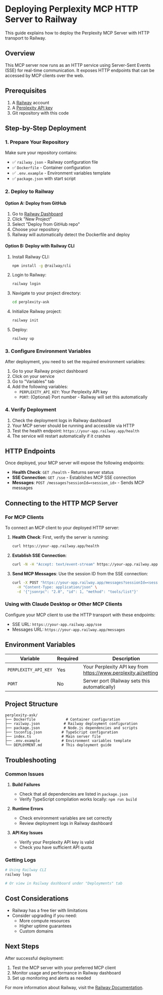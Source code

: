 # Deploying Perplexity MCP HTTP Server to Railway

This guide explains how to deploy the Perplexity MCP Server with HTTP transport to Railway.

## Overview

This MCP server now runs as an HTTP service using Server-Sent Events (SSE) for real-time communication. It exposes HTTP endpoints that can be accessed by MCP clients over the web.

## Prerequisites

1. A [Railway](https://railway.app) account
2. A [Perplexity API key](https://www.perplexity.ai/settings/api)
3. Git repository with this code

## Step-by-Step Deployment

### 1. Prepare Your Repository

Make sure your repository contains:
- ✅ `railway.json` - Railway configuration file
- ✅ `Dockerfile` - Container configuration
- ✅ `.env.example` - Environment variables template
- ✅ `package.json` with start script

### 2. Deploy to Railway

#### Option A: Deploy from GitHub

1. Go to [Railway Dashboard](https://railway.app/dashboard)
2. Click "New Project"
3. Select "Deploy from GitHub repo"
4. Choose your repository
5. Railway will automatically detect the Dockerfile and deploy

#### Option B: Deploy with Railway CLI

1. Install Railway CLI:
   ```bash
   npm install -g @railway/cli
   ```

2. Login to Railway:
   ```bash
   railway login
   ```

3. Navigate to your project directory:
   ```bash
   cd perplexity-ask
   ```

4. Initialize Railway project:
   ```bash
   railway init
   ```

5. Deploy:
   ```bash
   railway up
   ```

### 3. Configure Environment Variables

After deployment, you need to set the required environment variables:

1. Go to your Railway project dashboard
2. Click on your service
3. Go to "Variables" tab
4. Add the following variables:
   - `PERPLEXITY_API_KEY`: Your Perplexity API key
   - `PORT`: (Optional) Port number - Railway will set this automatically

### 4. Verify Deployment

1. Check the deployment logs in Railway dashboard
2. Your MCP server should be running and accessible via HTTP
3. Test the health endpoint: `https://your-app.railway.app/health`
4. The service will restart automatically if it crashes

## HTTP Endpoints

Once deployed, your MCP server will expose the following endpoints:

- **Health Check**: `GET /health` - Returns server status
- **SSE Connection**: `GET /sse` - Establishes MCP SSE connection
- **Messages**: `POST /messages?sessionId=<session_id>` - Sends MCP messages

## Connecting to the HTTP MCP Server

### For MCP Clients

To connect an MCP client to your deployed HTTP server:

1. **Health Check**: First, verify the server is running:
   ```bash
   curl https://your-app.railway.app/health
   ```

2. **Establish SSE Connection**: 
   ```bash
   curl -N -H "Accept: text/event-stream" https://your-app.railway.app/sse
   ```

3. **Send MCP Messages**: Use the session ID from the SSE connection:
   ```bash
   curl -X POST "https://your-app.railway.app/messages?sessionId=<session_id>" \
     -H "Content-Type: application/json" \
     -d '{"jsonrpc": "2.0", "id": 1, "method": "tools/list"}'
   ```

### Using with Claude Desktop or Other MCP Clients

Configure your MCP client to use the HTTP transport with these endpoints:
- SSE URL: `https://your-app.railway.app/sse`
- Messages URL: `https://your-app.railway.app/messages`

## Environment Variables

| Variable | Required | Description |
|----------|----------|-------------|
| `PERPLEXITY_API_KEY` | Yes | Your Perplexity API key from https://www.perplexity.ai/settings/api |
| `PORT` | No | Server port (Railway sets this automatically) |

## Project Structure

```
perplexity-ask/
├── Dockerfile              # Container configuration
├── railway.json           # Railway deployment configuration
├── package.json           # Node.js dependencies and scripts
├── tsconfig.json         # TypeScript configuration
├── index.ts              # Main server file
├── .env.example          # Environment variables template
└── DEPLOYMENT.md         # This deployment guide
```

## Troubleshooting

### Common Issues

1. **Build Failures**
   - Check that all dependencies are listed in `package.json`
   - Verify TypeScript compilation works locally: `npm run build`

2. **Runtime Errors**
   - Check environment variables are set correctly
   - Review deployment logs in Railway dashboard

3. **API Key Issues**
   - Verify your Perplexity API key is valid
   - Check you have sufficient API quota

### Getting Logs

```bash
# Using Railway CLI
railway logs

# Or view in Railway dashboard under "Deployments" tab
```

## Cost Considerations

- Railway has a free tier with limitations
- Consider upgrading if you need:
  - More compute resources
  - Higher uptime guarantees
  - Custom domains

## Next Steps

After successful deployment:
1. Test the MCP server with your preferred MCP client
2. Monitor usage and performance in Railway dashboard
3. Set up monitoring and alerts as needed

For more information about Railway, visit the [Railway Documentation](https://docs.railway.app/).